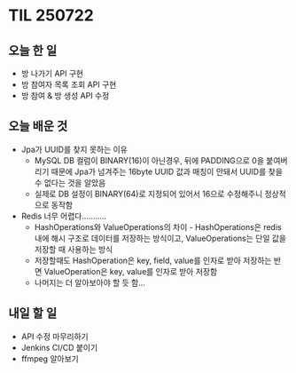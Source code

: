 # TIL 250722

## 오늘 한 일
- 방 나가기 API 구현
- 방 참여자 목록 조회 API 구현
- 방 참여 & 방 생성 API 수정 

## 오늘 배운 것
- Jpa가 UUID를 찾지 못하는 이유
    - MySQL DB 컬럼이 BINARY(16)이 아닌경우, 뒤에 PADDING으로 0을 붙여버리기 때문에 Jpa가 넘겨주는 16byte UUID 값과 매칭이 안돼서 UUID를 찾을 수 없다는 것을 알았음
    - 실제로 DB 설정이 BINARY(64)로 지정되어 있어서 16으로 수정해주니 정상적으로 동작함
- Redis 너무 어렵다...........
    - HashOperations와 ValueOperations의 차이 - HashOperations은 redis내에 해시 구조로 데이터를 저장하는 방식이고, ValueOperations는 단일 값을 저장할 때 사용하는 방식
    - 저장할때도 HashOperation은 key, field, value를 인자로 받아 저장하는 반면 ValueOperation은 key, value를 인자로 받아 저장함
    - 나머지는 더 알아보아야 할 듯 함...

## 내일 할 일
- API 수정 마무리하기
- Jenkins CI/CD 붙이기
- ffmpeg 알아보기